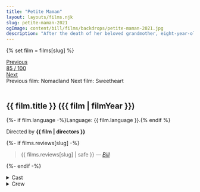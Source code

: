 ```yaml
---
title: "Petite Maman"
layout: layouts/films.njk
slug: petite-maman-2021
ogImage: content/bill/films/backdrops/petite-maman-2021.jpg
description: "After the death of her beloved grandmother, eight-year-old Nelly meets a strangely familiar girl her own age in the woods. Instantly forming a connection with this mysterious new friend, Nelly embarks on a fantastical journey of discovery which helps her come to terms with this newfound loss."
---
```


{% set film = films[slug] %}

<nav class="films">
  <div class="prev">
    <a href="../nomadland-2021"><i class="fa-solid fa-chevron-left fa-xs"></i> Previous</a>
  </div>
  <div>
    <a class="simple" href="../">85 / 100</a>
  </div>
  <div class="next">
    <a href="../sweetheart-2021">Next <i class="fa-solid fa-chevron-right fa-xs"></i></a>
  </div>
  <div class="hint">
    <span class="prev-hint">
      <span class="sr-only">Previous film:</span>
      Nomadland
    </span>
    <span class="next-hint">
      <span class="sr-only">Next film:</span>
      Sweetheart
    </span>
  </div>
</nav>

<article class="film slug-petite-maman-2021">
  <div class="backdrop-and-poster">
    <img class="poster" src="../films/posters/{{ slug }}.jpg" alt="">
    <img class="backdrop" src="../films/backdrops/{{ slug }}.jpg" alt="">
  </div>

  <h1>{{ film.title }} ({{ film | filmYear }})</h1>

  <p>
    {%- if film.language -%}Language: {{ film.language }}.{% endif %}
    
  </p>

  <p class="director">
    Directed by <strong>{{ film | directors }}</strong>
  </p>

  {%- if films.reviews[slug] -%}
    <blockquote> 
      {{ films.reviews[slug] | safe }} <em>—&nbsp;<a href="/bill">Bill</a></em>
    </blockquote> 
  {%- endif -%}

  
  
  
  

  <section class="film-detail">
    <div>
      <details>
        <summary>
          <i class="fa-solid fa-masks-theater"></i>
          Cast
        </summary>
        <ul>
          {%- for cast in film.credits.cast -%}
            <li>
              {{ cast.name }} as <em>{{ cast.character }}</em>
            </li>
          {%- endfor -%}
        </ul>
      </details>
      <details>
        <summary>
          <i class="fa-solid fa-clapperboard"></i>
          Crew
        </summary>
        <ul>
          {%- for crew in film.credits.crew -%}
            <li>
              {{ crew.name }} &mdash; <em>{{ crew.job }}</em>
            </li>
          {%- endfor -%}
        </ul>
      </details>
    </div>
  </section>
</article>
